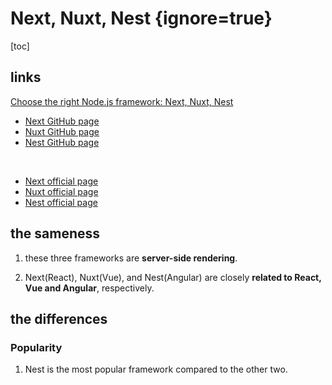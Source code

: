 # Next, Nuxt, Nest {ignore=true}

[toc]

## links

[Choose the right Node.js framework: Next, Nuxt, Nest](https://nodesource.com/blog/next-nuxt-nest/)

- [Next GitHub page](https://github.com/vercel/next.js)
- [Nuxt GitHub page](https://github.com/nuxt/nuxt)
- [Nest GitHub page](https://github.com/nestjs/nest)
<br/>

- [Next official page](https://nextjs.org/)
- [Nuxt official page](https://nuxt.com/)
- [Nest official page](https://nestjs.com/)

## the sameness

1. these three frameworks are **server-side rendering**.

2. Next(React), Nuxt(Vue), and Nest(Angular) are closely **related to React, Vue and Angular**, respectively.


## the differences

### Popularity

1. Nest is the most popular framework compared to the other two.
